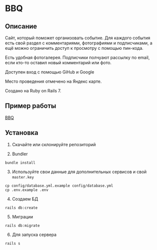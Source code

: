 # BBQ

## Описание

Сайт, который поможет организовать событие. Для каждого события есть свой раздел с комментариями, фотографиями и подписчиками, а ещё можно ограничить доступ к просмотру с помощью пин-кода.

Есть удобная фотогалерея. Подписчики полчуают рассылку по email, если кто-то оставил новый комментарий или фото.

Доступен вход с помощью GiHub и Google

Место проведения отмечено на Яндекс карте.

Создано на Ruby on Rails 7. 

## Пример работы

[BBQ](http://bbq.borissoff.ru/)

## Установка

1. Скачайте или склонируйте репозиторий

2. Bundler
```
bundle install
```

3. Используйте свои данные для дополнительных сервисов и свой `master.key`
```
cp config/database.yml.example config/database.yml
cp .env.example .env
```
4. Создаем БД
```
rails db:create
```
5. Миграции
```
rails db:migrate
```
6. Для запуска сервера
```
rails s
```
